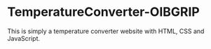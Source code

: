 # TemperatureConverter-OIBGRIP
This is simply a temperature converter website with HTML, CSS and JavaScript.
